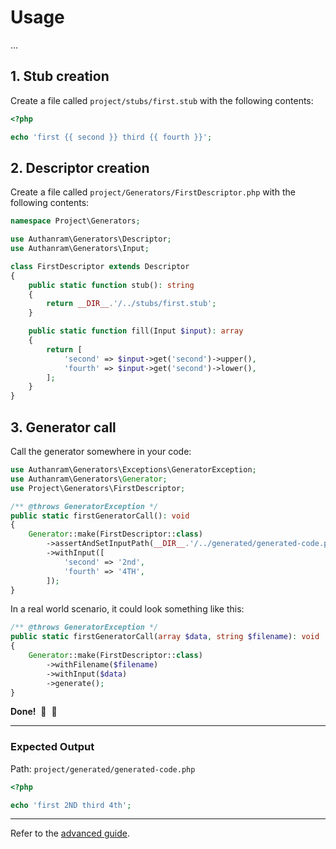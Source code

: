 # Usage

...

## 1. Stub creation

Create a file called `project/stubs/first.stub` with the following contents:

```php
<?php

echo 'first {{ second }} third {{ fourth }}';
```

## 2. Descriptor creation

Create a file called `project/Generators/FirstDescriptor.php` with the following
contents:

```php
namespace Project\Generators;

use Authanram\Generators\Descriptor;
use Authanram\Generators\Input;

class FirstDescriptor extends Descriptor
{
    public static function stub(): string
    {
        return __DIR__.'/../stubs/first.stub';
    }

    public static function fill(Input $input): array
    {
        return [
            'second' => $input->get('second')->upper(),
            'fourth' => $input->get('second')->lower(),
        ];
    }
}
```

## 3. Generator call

Call the generator somewhere in your code:

```php
use Authanram\Generators\Exceptions\GeneratorException;
use Authanram\Generators\Generator;
use Project\Generators\FirstDescriptor;

/** @throws GeneratorException */
public static firstGeneratorCall(): void
{
    Generator::make(FirstDescriptor::class)
        ->assertAndSetInputPath(__DIR__.'/../generated/generated-code.php')
        ->withInput([
            'second' => '2nd',
            'fourth' => '4TH',
        ]);
}
```

In a real world scenario, it could look something like this:

```php
/** @throws GeneratorException */
public static firstGeneratorCall(array $data, string $filename): void
{
    Generator::make(FirstDescriptor::class)
        ->withFilename($filename)
        ->withInput($data)
        ->generate();
}
```

__Done!__ &nbsp;🎉&nbsp;&nbsp;🥳

---

### Expected Output

Path: `project/generated/generated-code.php`

```php
<?php

echo 'first 2ND third 4th';
```

---

Refer to the [advanced guide](advanced-guide.md).
